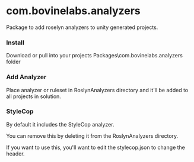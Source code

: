# com.bovinelabs.analyzers

Package to add roselyn analyzers to unity generated projects.

### Install
Download or pull into your projects Packages\com.bovinelabs.analyzers folder

### Add Analyzer 
Place analyzer or ruleset in RoslynAnalyzers directory and it'll be added to all projects in solution.

### StyleCop
By default it includes the StyleCop analyzer.

You can remove this by deleting it from the RoslynAnalyzers directory.

If you want to use this, you'll want to edit the stylecop.json to change the header.
